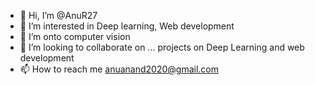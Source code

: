 - 👋 Hi, I’m @AnuR27
- 👀 I’m interested in Deep learning, Web development
- 🌱 I’m onto computer vision
- 💞️ I’m looking to collaborate on ... projects on Deep Learning and web development
- 📫 How to reach me anuanand2020@gmail.com

<!---
AnuR27/AnuR27 is a ✨ special ✨ repository because its `README.md` (this file) appears on your GitHub profile.
You can click the Preview link to take a look at your changes.
--->
